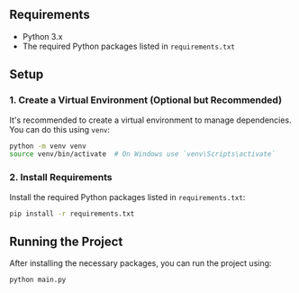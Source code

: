 
## Requirements

- Python 3.x
- The required Python packages listed in `requirements.txt`

## Setup





### 1. Create a Virtual Environment (Optional but Recommended)

It's recommended to create a virtual environment to manage dependencies. You can do this using `venv`:

```bash
python -m venv venv
source venv/bin/activate  # On Windows use `venv\Scripts\activate`
```

### 2. Install Requirements

Install the required Python packages listed in `requirements.txt`:

```bash
pip install -r requirements.txt
```

## Running the Project

After installing the necessary packages, you can run the project using:

```bash
python main.py
```

